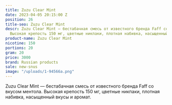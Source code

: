 ```yaml
---
title: Zuzu Clear Mint
date: 2023-04-05 20:15:00 Z
position: 26
title-seo: Zuzu Clear Mint
descr: Zuzu Clear Mint — бестабачная смесь от известного бренда Faff со вкусом ментола.
  Высокая крепость 150 мг, цветные никпаки, плотная набивка, насыщенный вкусы и аромат.
product-name: Zuzu Clear Mint
nicotine: 150
portions: 20
gram: 20
price: 3000
brand: Russian products
sale: new-snus
image: "/uploads/1-94566a.png"
---
```


Zuzu Clear Mint — бестабачная смесь от известного бренда Faff со вкусом ментола. Высокая крепость 150 мг, цветные никпаки, плотная набивка, насыщенный вкусы и аромат.